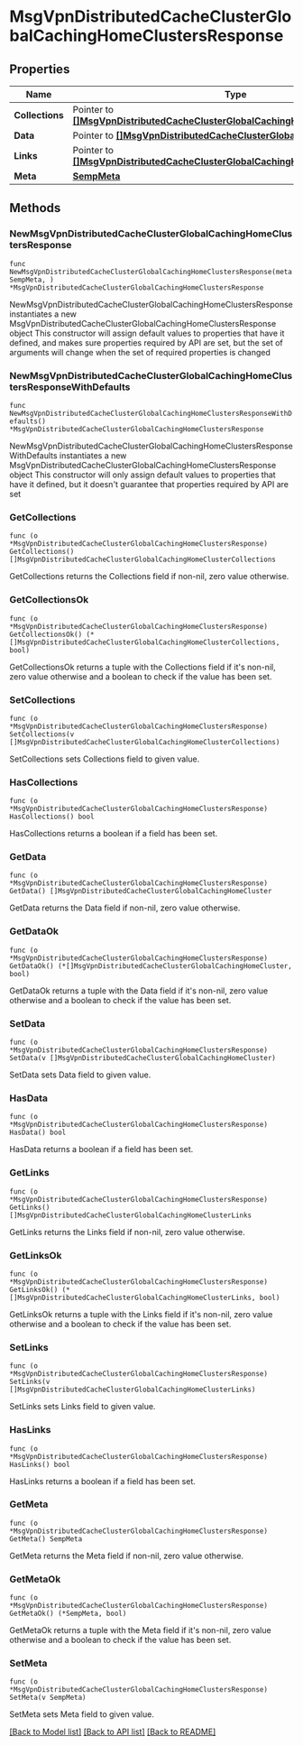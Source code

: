 # MsgVpnDistributedCacheClusterGlobalCachingHomeClustersResponse

## Properties

Name | Type | Description | Notes
------------ | ------------- | ------------- | -------------
**Collections** | Pointer to [**[]MsgVpnDistributedCacheClusterGlobalCachingHomeClusterCollections**](MsgVpnDistributedCacheClusterGlobalCachingHomeClusterCollections.md) |  | [optional] 
**Data** | Pointer to [**[]MsgVpnDistributedCacheClusterGlobalCachingHomeCluster**](MsgVpnDistributedCacheClusterGlobalCachingHomeCluster.md) |  | [optional] 
**Links** | Pointer to [**[]MsgVpnDistributedCacheClusterGlobalCachingHomeClusterLinks**](MsgVpnDistributedCacheClusterGlobalCachingHomeClusterLinks.md) |  | [optional] 
**Meta** | [**SempMeta**](SempMeta.md) |  | 

## Methods

### NewMsgVpnDistributedCacheClusterGlobalCachingHomeClustersResponse

`func NewMsgVpnDistributedCacheClusterGlobalCachingHomeClustersResponse(meta SempMeta, ) *MsgVpnDistributedCacheClusterGlobalCachingHomeClustersResponse`

NewMsgVpnDistributedCacheClusterGlobalCachingHomeClustersResponse instantiates a new MsgVpnDistributedCacheClusterGlobalCachingHomeClustersResponse object
This constructor will assign default values to properties that have it defined,
and makes sure properties required by API are set, but the set of arguments
will change when the set of required properties is changed

### NewMsgVpnDistributedCacheClusterGlobalCachingHomeClustersResponseWithDefaults

`func NewMsgVpnDistributedCacheClusterGlobalCachingHomeClustersResponseWithDefaults() *MsgVpnDistributedCacheClusterGlobalCachingHomeClustersResponse`

NewMsgVpnDistributedCacheClusterGlobalCachingHomeClustersResponseWithDefaults instantiates a new MsgVpnDistributedCacheClusterGlobalCachingHomeClustersResponse object
This constructor will only assign default values to properties that have it defined,
but it doesn't guarantee that properties required by API are set

### GetCollections

`func (o *MsgVpnDistributedCacheClusterGlobalCachingHomeClustersResponse) GetCollections() []MsgVpnDistributedCacheClusterGlobalCachingHomeClusterCollections`

GetCollections returns the Collections field if non-nil, zero value otherwise.

### GetCollectionsOk

`func (o *MsgVpnDistributedCacheClusterGlobalCachingHomeClustersResponse) GetCollectionsOk() (*[]MsgVpnDistributedCacheClusterGlobalCachingHomeClusterCollections, bool)`

GetCollectionsOk returns a tuple with the Collections field if it's non-nil, zero value otherwise
and a boolean to check if the value has been set.

### SetCollections

`func (o *MsgVpnDistributedCacheClusterGlobalCachingHomeClustersResponse) SetCollections(v []MsgVpnDistributedCacheClusterGlobalCachingHomeClusterCollections)`

SetCollections sets Collections field to given value.

### HasCollections

`func (o *MsgVpnDistributedCacheClusterGlobalCachingHomeClustersResponse) HasCollections() bool`

HasCollections returns a boolean if a field has been set.

### GetData

`func (o *MsgVpnDistributedCacheClusterGlobalCachingHomeClustersResponse) GetData() []MsgVpnDistributedCacheClusterGlobalCachingHomeCluster`

GetData returns the Data field if non-nil, zero value otherwise.

### GetDataOk

`func (o *MsgVpnDistributedCacheClusterGlobalCachingHomeClustersResponse) GetDataOk() (*[]MsgVpnDistributedCacheClusterGlobalCachingHomeCluster, bool)`

GetDataOk returns a tuple with the Data field if it's non-nil, zero value otherwise
and a boolean to check if the value has been set.

### SetData

`func (o *MsgVpnDistributedCacheClusterGlobalCachingHomeClustersResponse) SetData(v []MsgVpnDistributedCacheClusterGlobalCachingHomeCluster)`

SetData sets Data field to given value.

### HasData

`func (o *MsgVpnDistributedCacheClusterGlobalCachingHomeClustersResponse) HasData() bool`

HasData returns a boolean if a field has been set.

### GetLinks

`func (o *MsgVpnDistributedCacheClusterGlobalCachingHomeClustersResponse) GetLinks() []MsgVpnDistributedCacheClusterGlobalCachingHomeClusterLinks`

GetLinks returns the Links field if non-nil, zero value otherwise.

### GetLinksOk

`func (o *MsgVpnDistributedCacheClusterGlobalCachingHomeClustersResponse) GetLinksOk() (*[]MsgVpnDistributedCacheClusterGlobalCachingHomeClusterLinks, bool)`

GetLinksOk returns a tuple with the Links field if it's non-nil, zero value otherwise
and a boolean to check if the value has been set.

### SetLinks

`func (o *MsgVpnDistributedCacheClusterGlobalCachingHomeClustersResponse) SetLinks(v []MsgVpnDistributedCacheClusterGlobalCachingHomeClusterLinks)`

SetLinks sets Links field to given value.

### HasLinks

`func (o *MsgVpnDistributedCacheClusterGlobalCachingHomeClustersResponse) HasLinks() bool`

HasLinks returns a boolean if a field has been set.

### GetMeta

`func (o *MsgVpnDistributedCacheClusterGlobalCachingHomeClustersResponse) GetMeta() SempMeta`

GetMeta returns the Meta field if non-nil, zero value otherwise.

### GetMetaOk

`func (o *MsgVpnDistributedCacheClusterGlobalCachingHomeClustersResponse) GetMetaOk() (*SempMeta, bool)`

GetMetaOk returns a tuple with the Meta field if it's non-nil, zero value otherwise
and a boolean to check if the value has been set.

### SetMeta

`func (o *MsgVpnDistributedCacheClusterGlobalCachingHomeClustersResponse) SetMeta(v SempMeta)`

SetMeta sets Meta field to given value.



[[Back to Model list]](../README.md#documentation-for-models) [[Back to API list]](../README.md#documentation-for-api-endpoints) [[Back to README]](../README.md)


